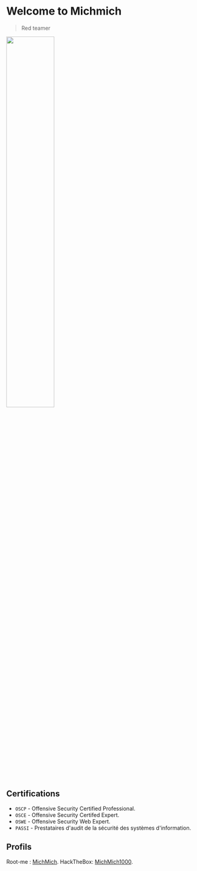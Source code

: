# Welcome to Michmich

> Red teamer

<img src="/assets/images/logo-split.png" data-canonical-src="/assets/images/logo-split.png" width="50%"/>

## Certifications

* `OSCP` - Offensive Security Certified Professional.
* `OSCE` - Offensive Security Certifed Expert.
* `OSWE` - Offensive Security Web Expert.
* `PASSI` - Prestataires d'audit de la sécurité des systèmes d'information.

## Profils

Root-me : [MichMich](https://www.root-me.org/michmich-51168?lang=fr).
HackTheBox: [MichMich1000](https://www.hackthebox.eu/profile/38480).
